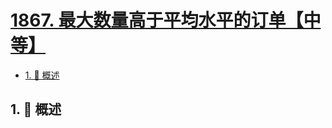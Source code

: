 # [1867. 最大数量高于平均水平的订单【中等】](https://github.com/tnotesjs/TNotes.leetcode/tree/main/notes/1867.%20%E6%9C%80%E5%A4%A7%E6%95%B0%E9%87%8F%E9%AB%98%E4%BA%8E%E5%B9%B3%E5%9D%87%E6%B0%B4%E5%B9%B3%E7%9A%84%E8%AE%A2%E5%8D%95%E3%80%90%E4%B8%AD%E7%AD%89%E3%80%91)

<!-- region:toc -->

- [1. 📝 概述](#1--概述)

<!-- endregion:toc -->

## 1. 📝 概述
